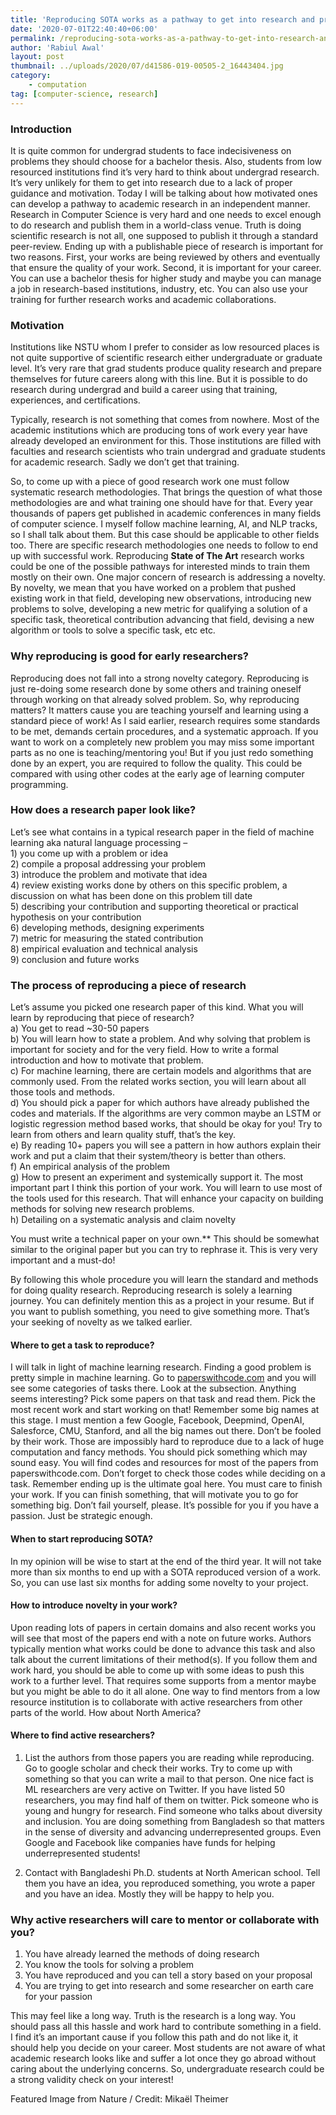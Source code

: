 ```yaml
---
title: 'Reproducing SOTA works as a pathway to get into research and preparation for a bachelor thesis'
date: '2020-07-01T22:40:40+06:00'
permalink: /reproducing-sota-works-as-a-pathway-to-get-into-research-and-preparation-for-a-bachelor-thesis
author: 'Rabiul Awal'
layout: post
thumbnail: ../uploads/2020/07/d41586-019-00505-2_16443404.jpg
category:
    - computation
tag: [computer-science, research]
---
```


### Introduction
It is quite common for undergrad students to face indecisiveness on problems they should choose for a bachelor thesis. Also, students from low resourced institutions find it’s very hard to think about undergrad research. It’s very unlikely for them to get into research due to a lack of proper guidance and motivation. Today I will be talking about how motivated ones can develop a pathway to academic research in an independent manner. Research in Computer Science is very hard and one needs to excel enough to do research and publish them in a world-class venue. Truth is doing scientific research is not all, one supposed to publish it through a standard peer-review. Ending up with a publishable piece of research is important for two reasons. First, your works are being reviewed by others and eventually that ensure the quality of your work. Second, it is important for your career. You can use a bachelor thesis for higher study and maybe you can manage a job in research-based institutions, industry, etc. You can also use your training for further research works and academic collaborations.

### Motivation
Institutions like NSTU whom I prefer to consider as low resourced places is not quite supportive of scientific research either undergraduate or graduate level. It’s very rare that grad students produce quality research and prepare themselves for future careers along with this line. But it is possible to do research during undergrad and build a career using that training, experiences, and certifications.

Typically, research is not something that comes from nowhere. Most of the academic institutions which are producing tons of work every year have already developed an environment for this. Those institutions are filled with faculties and research scientists who train undergrad and graduate students for academic research. Sadly we don’t get that training.

So, to come up with a piece of good research work one must follow systematic research methodologies. That brings the question of what those methodologies are and what training one should have for that. Every year thousands of papers get published in academic conferences in many fields of computer science. I myself follow machine learning, AI, and NLP tracks, so I shall talk about them. But this case should be applicable to other fields too. There are specific research methodologies one needs to follow to end up with successful work. Reproducing **State of The Art** research works could be one of the possible pathways for interested minds to train them mostly on their own. One major concern of research is addressing a novelty. By novelty, we mean that you have worked on a problem that pushed existing work in that field, developing new observations, introducing new problems to solve, developing a new metric for qualifying a solution of a specific task, theoretical contribution advancing that field, devising a new algorithm or tools to solve a specific task, etc etc.

### Why reproducing is good for early researchers? 
Reproducing does not fall into a strong novelty category. Reproducing is just re-doing some research done by some others and training oneself through working on that already solved problem. So, why reproducing matters? It matters cause you are teaching yourself and learning using a standard piece of work! As I said earlier, research requires some standards to be met, demands certain procedures, and a systematic approach. If you want to work on a completely new problem you may miss some important parts as no one is teaching/mentoring you! But if you just redo something done by an expert, you are required to follow the quality. This could be compared with using other codes at the early age of learning computer programming.

### How does a research paper look like?
Let’s see what contains in a typical research paper in the field of machine learning aka natural language processing –  
1\) you come up with a problem or idea  
2\) compile a proposal addressing your problem  
3\) introduce the problem and motivate that idea  
4\) review existing works done by others on this specific problem, a discussion on what has been done on this problem till date  
5\) describing your contribution and supporting theoretical or practical hypothesis on your contribution  
6\) developing methods, designing experiments  
7\) metric for measuring the stated contribution  
8\) empirical evaluation and technical analysis  
9\) conclusion and future works

### The process of reproducing a piece of research
Let’s assume you picked one research paper of this kind. What you will learn by reproducing that piece of research?  
a) You get to read ~30-50 papers  
b) You will learn how to state a problem. And why solving that problem is important for society and for the very field. How to write a formal introduction and how to motivate that problem.  
c) For machine learning, there are certain models and algorithms that are commonly used. From the related works section, you will learn about all those tools and methods.  
d) You should pick a paper for which authors have already published the codes and materials. If the algorithms are very common maybe an LSTM or logistic regression method based works, that should be okay for you! Try to learn from others and learn quality stuff, that’s the key.  
e) By reading 10+ papers you will see a pattern in how authors explain their work and put a claim that their system/theory is better than others.  
f) An empirical analysis of the problem  
g) How to present an experiment and systemically support it. The most important part I think this portion of your work. You will learn to use most of the tools used for this research. That will enhance your capacity on building methods for solving new research problems.  
h) Detailing on a systematic analysis and claim novelty

You must write a technical paper on your own.** This should be somewhat similar to the original paper but you can try to rephrase it. This is very very important and a must-do!

By following this whole procedure you will learn the standard and methods for doing quality research. Reproducing research is solely a learning journey. You can definitely mention this as a project in your resume. But if you want to publish something, you need to give something more. That’s your seeking of novelty as we talked earlier.

#### Where to get a task to reproduce?
I will talk in light of machine learning research. Finding a good problem is pretty simple in machine learning. Go to [paperswithcode.com](https://l.facebook.com/l.php?u=http%3A%2F%2Fpaperwithcode.com%2F%3Ffbclid%3DIwAR0zGX0FuhcDtbYou1pNWw_ATIxspH3orq2wELpse26Ux0cgee1gG5OoarI&h=AT1OnrFDRsJpMgWjVyCPYpCVKmgFfZjwzy3HFG6Ts_rnQD4CccrdyCttKy38ZwEm-RIhIhCKQ1WrdqeFly5tf1FcCSU78TMwPfuDTHBeQRgSKx9hTQNC9BadufGWdhfbr7AGcDdk67r4SA4rY16ylHnoiXjW) and you will see some categories of tasks there. Look at the subsection. Anything seems interesting? Pick some papers on that task and read them. Pick the most recent work and start working on that! Remember some big names at this stage. I must mention a few Google, Facebook, Deepmind, OpenAI, Salesforce, CMU, Stanford, and all the big names out there. Don’t be fooled by their work. Those are impossibly hard to reproduce due to a lack of huge computation and fancy methods. You should pick something which may sound easy. You will find codes and resources for most of the papers from paperswithcode.com. Don’t forget to check those codes while deciding on a task. Remember ending up is the ultimate goal here. You must care to finish your work. If you can finish something, that will motivate you to go for something big. Don’t fail yourself, please. It’s possible for you if you have a passion. Just be strategic enough.

#### When to start reproducing SOTA?
In my opinion will be wise to start at the end of the third year. It will not take more than six months to end up with a SOTA reproduced version of a work. So, you can use last six months for adding some novelty to your project.

#### How to introduce novelty in your work?
Upon reading lots of papers in certain domains and also recent works you will see that most of the papers end with a note on future works. Authors typically mention what works could be done to advance this task and also talk about the current limitations of their method(s). If you follow them and work hard, you should be able to come up with some ideas to push this work to a further level. That requires some supports from a mentor maybe but you might be able to do it all alone. One way to find mentors from a low resource institution is to collaborate with active researchers from other parts of the world. How about North America?

#### Where to find active researchers?
1. List the authors from those papers you are reading while reproducing. Go to google scholar and check their works. Try to come up with something so that you can write a mail to that person. One nice fact is ML researchers are very active on Twitter. If you have listed 50 researchers, you may find half of them on twitter. Pick someone who is young and hungry for research. Find someone who talks about diversity and inclusion. You are doing something from Bangladesh so that matters in the sense of diversity and advancing underrepresented groups. Even Google and Facebook like companies have funds for helping underrepresented students!

2. Contact with Bangladeshi Ph.D. students at North American school. Tell them you have an idea, you reproduced something, you wrote a paper and you have an idea. Mostly they will be happy to help you.

### Why active researchers will care to mentor or collaborate with you?
1. You have already learned the methods of doing research  
2. You know the tools for solving a problem  
3. You have reproduced and you can tell a story based on your proposal  
4. You are trying to get into research and some researcher on earth care for your passion

This may feel like a long way. Truth is the research is a long way. You should pass all this hassle and work hard to contribute something in a field. I find it’s an important cause if you follow this path and do not like it, it should help you decide on your career. Most students are not aware of what academic research looks like and suffer a lot once they go abroad without caring about the underlying concerns. So, undergraduate research could be a strong validity check on your interest!

Featured Image from Nature / Credit: Mikaël Theimer